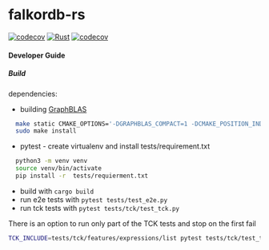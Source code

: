 # falkordb-rs

[![codecov](https://codecov.io/gh/FalkorDB/falkordb-rs/branch/master/graph/badge.svg?token=WTWEHTBOQF)](https://codecov.io/gh/FalkorDB/falkordb-rs)
[![Rust](https://github.com/FalkorDB/falkordb-rs-next-gen/actions/workflows/rust.yml/badge.svg)](https://github.com/FalkorDB/falkordb-rs-next-gen/actions/workflows/rust.yml)
[![codecov](https://codecov.io/gh/FalkorDB/falkordb-rs-next-gen/branch/main/graph/badge.svg)](https://codecov.io/gh/FalkorDB/falkordb-rs-next-gen)

#### Developer Guide

##### Build

dependencies:
- building [GraphBLAS](https://github.com/DrTimothyAldenDavis/GraphBLAS.git)
```bash
  make static CMAKE_OPTIONS='-DGRAPHBLAS_COMPACT=1 -DCMAKE_POSITION_INDEPENDENT_CODE=on'
  sudo make install
 ```
- pytest - create virtualenv and install tests/requirement.txt
```bash
  python3 -m venv venv
  source venv/bin/activate
  pip install -r  tests/requierment.txt
```
- build with `cargo build`
- run e2e tests with `pytest tests/test_e2e.py`
- run tck tests with `pytest tests/tck/test_tck.py`

There is an option to run only part of the TCK tests and stop on the first fail

```bash
TCK_INCLUDE=tests/tck/features/expressions/list pytest tests/tck/test_tck.py
```
